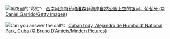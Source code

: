 ![](https://www.bing.com/th?id=OHR.MilkyWayPortugal_ZH-CN8878883229_UHD.jpg&w=1000)黑夜里的“彩虹”:&nbsp;&ensp;[西南阿连特茹和维森廷海岸自然公园上空的银河，葡萄牙 (© Daniel Garrido/Getty Images)](https://www.bing.com/th?id=OHR.MilkyWayPortugal_ZH-CN8878883229_UHD.jpg)
<br><br/>
![](https://www.bing.com/th?id=OHR.CubanTody_EN-US3083797062_UHD.jpg&w=1000)Can you answer the call?:&nbsp;&ensp;[Cuban tody, Alejandro de Humboldt National Park, Cuba (© Bruno D'Amicis/Minden Pictures)](https://www.bing.com/th?id=OHR.CubanTody_EN-US3083797062_UHD.jpg)
<br><br/>
